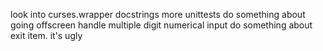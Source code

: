 look into curses.wrapper
docstrings
more unittests
do something about going offscreen
handle multiple digit numerical input
do something about exit item. it's ugly
